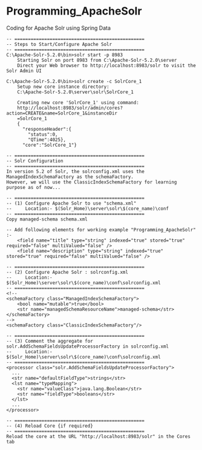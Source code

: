 # Programming_ApacheSolr

Coding for Apache Solr using Spring Data

	-- ================================================
	-- Steps to Start/Configure Apache Solr
	-- ================================================
	C:\Apache-Solr-5.2.0\bin>solr start -p 8983
		Starting Solr on port 8983 from C:\Apache-Solr-5.2.0\server
		Direct your Web browser to http://localhost:8983/solr to visit the Solr Admin UI

	C:\Apache-Solr-5.2.0\bin>solr create -c SolrCore_1
		Setup new core instance directory:
		C:\Apache-Solr-5.2.0\server\solr\SolrCore_1

		Creating new core 'SolrCore_1' using command:
		http://localhost:8983/solr/admin/cores?action=CREATE&name=SolrCore_1&instanceDir
		=SolrCore_1
		{
		  "responseHeader":{
			"status":0,
			"QTime":4025},
		  "core":"SolrCore_1"}

	-- ================================================
	-- Solr Configuration
	-- ================================================
	In version 5.2 of Solr, the solrconfig.xml uses the ManagedIndexSchemaFactory as the schemaFactory. 
	However, we will use the ClassicIndexSchemaFactory for learning purpose as of now...

	-- ================================================
	-- (1) Configure Apache Solr to use "schema.xml"
	--	   Location:- $(Solr_Home)\server\solr\$(core_name)\conf
	-- ================================================
	Copy managed-schema schema.xml
	
	-- Add following elements for working example "Programming_ApacheSolr" :-
		<field name="title" type="string" indexed="true" stored="true" required="false" multiValued="false" />
		<field name="description" type="string" indexed="true" stored="true" required="false" multiValued="false" />

	-- ================================================
	-- (2) Configure Apache Solr : solrconfig.xml
	--	   Location:- $(Solr_Home)\server\solr\$(core_name)\conf\solrconfig.xml
	-- ================================================
	<!--
	<schemaFactory class="ManagedIndexSchemaFactory">
		<bool name="mutable">true</bool>
		<str name="managedSchemaResourceName">managed-schema</str>
	</schemaFactory>
	-->
	<schemaFactory class="ClassicIndexSchemaFactory"/>
 	
	-- ================================================
	-- (3) Comment the aggregate for solr.AddSchemaFieldsUpdateProcessorFactory in solrconfig.xml
	--	   Location:- $(Solr_Home)\server\solr\$(core_name)\conf\solrconfig.xml
	-- ================================================
	<processor class="solr.AddSchemaFieldsUpdateProcessorFactory">
      ...
	  <str name="defaultFieldType">strings</str>
      <lst name="typeMapping">
        <str name="valueClass">java.lang.Boolean</str>
        <str name="fieldType">booleans</str>
      </lst>
	  ...
    </processor>
	
	-- ================================================
	-- (4) Reload Core {if required}
	-- ================================================
	Reload the core at the URL "http://localhost:8983/solr" in the Cores tab
	
